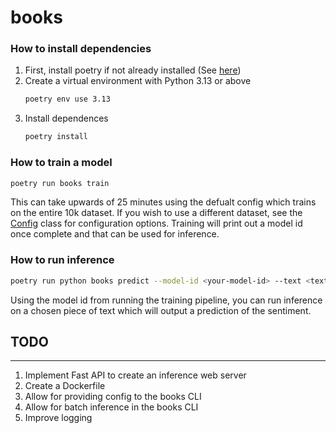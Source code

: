 # books

### How to install dependencies
1. First, install poetry if not already installed (See [here](https://python-poetry.org/docs/#installing-with-the-official-installer))
1. Create a virtual environment with Python 3.13 or above
    ```bash
    poetry env use 3.13
    ```
1. Install dependences
    ```bash
    poetry install
    ```

### How to train a model
```bash
poetry run books train
```
This can take upwards of 25 minutes using the defualt config which trains on the entire 10k dataset. If you wish to use a different dataset, see the [Config](books/application/config.py) class for configuration options.
Training will print out a model id once complete and that can be used for inference.


### How to run inference
```bash
poetry run python books predict --model-id <your-model-id> --text <text-to-be-evaluated>
```
Using the model id from running the training pipeline, you can run inference on a chosen piece of text which will output a prediction of the sentiment.


## TODO
----
1. Implement Fast API to create an inference web server
1. Create a Dockerfile
1. Allow for providing config to the books CLI
1. Allow for batch inference in the books CLI
1. Improve logging